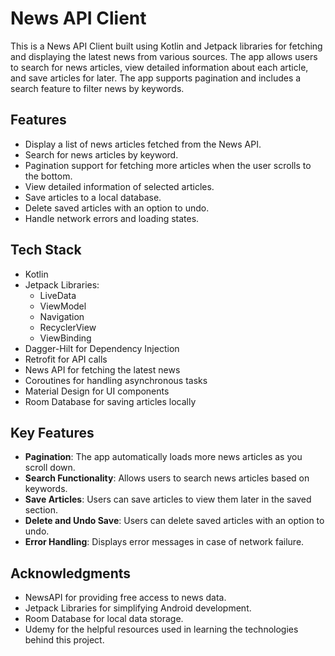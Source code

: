# News API Client

This is a News API Client built using Kotlin and Jetpack libraries for fetching and displaying the latest news from various sources. The app allows users to search for news articles, view detailed information about each article, and save articles for later. The app supports pagination and includes a search feature to filter news by keywords.

## Features

- Display a list of news articles fetched from the News API.  
- Search for news articles by keyword.  
- Pagination support for fetching more articles when the user scrolls to the bottom.  
- View detailed information of selected articles.  
- Save articles to a local database.  
- Delete saved articles with an option to undo.  
- Handle network errors and loading states.  

## Tech Stack

- Kotlin  
- Jetpack Libraries:  
  - LiveData  
  - ViewModel  
  - Navigation  
  - RecyclerView  
  - ViewBinding  
- Dagger-Hilt for Dependency Injection  
- Retrofit for API calls  
- News API for fetching the latest news  
- Coroutines for handling asynchronous tasks  
- Material Design for UI components  
- Room Database for saving articles locally  
  

## Key Features

- **Pagination**: The app automatically loads more news articles as you scroll down.  
- **Search Functionality**: Allows users to search news articles based on keywords.  
- **Save Articles**: Users can save articles to view them later in the saved section.  
- **Delete and Undo Save**: Users can delete saved articles with an option to undo.  
- **Error Handling**: Displays error messages in case of network failure.  


## Acknowledgments

- NewsAPI for providing free access to news data.  
- Jetpack Libraries for simplifying Android development.  
- Room Database for local data storage.  
- Udemy for the helpful resources used in learning the technologies behind this project.  
